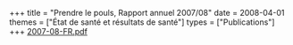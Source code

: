 +++
title = "Prendre le pouls, Rapport annuel 2007/08"
date = 2008-04-01
themes = ["État de santé et résultats de santé"]
types = ["Publications"]
+++
[2007-08-FR.pdf](/files/2007-08-FR.pdf)
